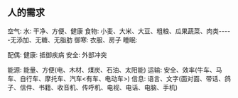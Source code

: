 ## 人的需求
空气:
水: 干净、方便、健康
食物: 小麦、大米、大豆、粗粮、瓜果蔬菜、肉类-----无添加、无糖、无脂肪
御寒: 衣服、房子
睡眠: 

配偶: 
健康: 抵御疾病
安全: 外部冲突

能源: 能量、方便(电、木材、煤炭、石油、太阳能)
运输: 安全、效率(牛车、马车、自行车、摩托车、汽车<有车、电动车>)
信息: 语言、文字(面对面、带话、鸽子、信件、书籍、收音机、传呼机、电视、电话、电脑、手机)